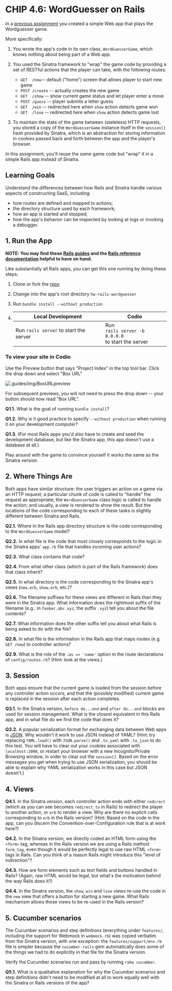 # CHIP 4.6: WordGuesser on Rails

In a [previous assignment](https://github.com/saasbook/hw-sinatra-saas-wordguesser) you created a simple Web app that plays the Wordguesser game.

More specifically:

1. You wrote the app's code in its own class, `WordGuesserGame`, which knows nothing about being part of a Web app.

2. You used the Sinatra framework to "wrap" the game code by providing a set of RESTful actions that the player can take, with the following routes:

    * `GET  /new`-- default ("home") screen that allows player to start new game
    * `POST /create` -- actually creates the new game
    * `GET  /show` -- show current game status and let player enter a move
    * `POST /guess` -- player submits a letter guess
    * `GET  /win`   -- redirected here when `show` action detects game won
    * `GET  /lose`  -- redirected here when `show` action detects game lost

3. To maintain the state of the game between (stateless) HTTP requests, you stored a copy of the `WordGuesserGame` instance itself in the `session[]` hash provided by Sinatra, which is an abstraction for storing information in cookies passed back and forth between the app and the player's browser.

In this assignment, you'll reuse the *same* game code but "wrap" it in a simple Rails app instead of Sinatra.

## Learning Goals

Understand the differences between how Rails and Sinatra handle various aspects of constructing SaaS, including:

* how routes are defined and mapped to actions;
* the directory structure used by each framework;
* how an app is started and stopped;
* how the app's behavior can be inspected by looking at logs or invoking a debugger.

## 1. Run the App

**NOTE: You may find these [Rails guides](http://guides.rubyonrails.org/v4.2/) and the [Rails reference documentation](http://api.rubyonrails.org/v4.2.9/) helpful to have on hand.**

Like substantially all Rails apps, you can get this one running by doing these steps:

1. Clone or fork the [repo](https://github.com/saasbook/hw-rails-wordguesser)

2. Change into the app's root directory `hw-rails-wordguesser`

3. Run `bundle install --without production`

4. | Local Development                      	| Codio                                                     	|
    |----------------------------------------	|-----------------------------------------------------------	|
    | Run `rails server` to start the server 	| Run <br>`rails server -b 0.0.0.0`<br> to start the server 	|

### To view your site in Codio
Use the Preview button that says "Project Index" in the top tool bar. Click the drop down and select "Box URL"

![.guides/img/BoxURLpreview](https://global.codio.com/content/BoxURLpreview.png)

For subsequent previews, you will not need to press the drop down -- your button should now read "Box URL".

**Q1.1.**  What is the goal of running `bundle install`?

**Q1.2.**  Why is it good practice to specify `--without production` when running  it on your development computer?

**Q1.3.**
(For most Rails apps you'd also have to create and seed the development database, but like the Sinatra app, this app doesn't use a database at all.)

Play around with the game to convince yourself it works the same as the Sinatra version.

## 2. Where Things Are

Both apps have similar structure: the user triggers an action on a game via an HTTP request; a particular chunk of code is called to "handle" the request as appropriate; the `WordGuesserGame` class logic is called to handle the action; and usually, a view is rendered to show the result.  But the locations of the code corresponding to each of these tasks is slightly different between Sinatra and Rails.

**Q2.1.** Where in the Rails app directory structure is the code corresponding to the `WordGuesserGame` model?

**Q2.2.** In what file is the code that most closely corresponds to the  logic in the Sinatra apps' `app.rb` file that handles incoming user actions?

**Q2.3.** What class contains that code?

**Q2.4.** From what other class (which is part of the Rails framework) does that class inherit?

**Q2.5.** In what directory is the code corresponding to the Sinatra app's views (`new.erb`, `show.erb`, etc.)?

**Q2.6.** The filename suffixes for these views are different in Rails than they were in the Sinatra app.  What information does the rightmost suffix of the filename  (e.g.: in `foobar.abc.xyz`, the suffix `.xyz`) tell you about the file contents?

**Q2.7.** What information does the  other suffix tell you about what Rails is being asked to do with the file?

**Q2.8.** In what file is the information in the Rails app that maps routes (e.g. `GET /new`)  to controller actions?

**Q2.9.** What is the role of the `:as => 'name'` option in the route declarations of `config/routes.rb`?  (Hint: look at the views.)

## 3. Session

Both apps ensure that the current game is loaded from the session before any controller action occurs, and that the (possibly modified) current game is replaced in the session after each action completes.

**Q3.1.** In the Sinatra version, `before do...end` and `after do...end` blocks are used for session management.  What is the closest equivalent in this Rails app, and in what file do we find the code that does it?

**Q3.2.** A popular serialization format for exchanging data between Web apps is [JSON](https://en.wikipedia.org/wiki/JSON).  Why wouldn't it work to use JSON instead of YAML?  (Hint: try replacing `YAML.load()` with `JSON.parse()` and `.to_yaml` with `.to_json` to do this test.  You will have to clear out your cookies associated with `localhost:3000`, or restart your browser with a new Incognito/Private Browsing window, in order to clear out the `session[]`.  Based on the error messages you get when trying to use JSON serialization, you should be able to explain why YAML serialization works in this case but JSON doesn't.)

## 4. Views

**Q4.1.** In the Sinatra version, each controller action ends with either `redirect` (which as you can see becomes `redirect_to` in Rails) to redirect the player to another action, or `erb` to render a view.  Why are there no explicit calls corresponding to `erb` in the Rails version? (Hint: Based on the code in the app, can you discern the Convention-over-Configuration rule that is at work here?)

**Q4.2.** In the Sinatra version, we directly coded an HTML form using the `<form>` tag, whereas in the Rails version we are using a Rails method `form_tag`, even though it would be perfectly legal to use raw HTML `<form>` tags in Rails.  Can you think of a reason Rails might introduce this "level of indirection"?

**Q4.3.** How are form elements such as text fields and buttons handled in Rails?  (Again, raw HTML would be legal, but what's the motivation behind the way Rails does it?)

**Q4.4.** In the Sinatra version, the `show`, `win` and `lose` views re-use the code in the `new` view that offers a button for starting a new game. What Rails mechanism allows those views to be re-used in the Rails version?

## 5. Cucumber scenarios

The Cucumber scenarios and step definitions (everything under `features/`, including the support for Webmock in `webmock.rb`) was copied verbatim from the Sinatra version, with one exception: the `features/support/env.rb` file is simpler because the `cucumber-rails` gem automatically does some of the things we had to do explicitly in that file for the Sinatra version.

Verify the Cucumber scenarios run and pass by running `rake cucumber`.

**Q5.1.** What is a qualitative explanation for why the Cucumber scenarios and step definitions didn't need to be modified at all to work equally well with the Sinatra or Rails versions of the app?
